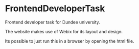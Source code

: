 # FrontendDeveloperTask
Frontend developer task for Dundee university.

The website makes use of Webix for its layout and design.

Its possible to just run this in a browser by opening the html file.
